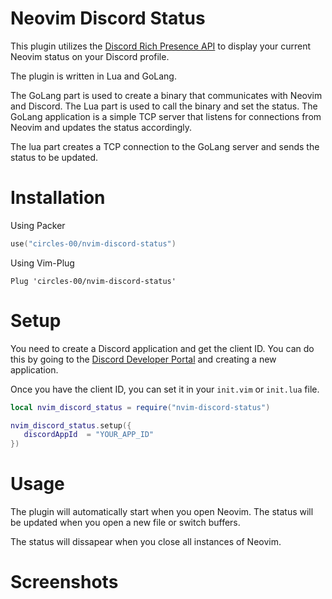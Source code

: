 # Neovim Discord Status
This plugin utilizes the [Discord Rich Presence API](https://discord.com/developers/docs/rich-presence/how-to) to display your current Neovim status on your Discord profile.

The plugin is written in Lua and GoLang.

The GoLang part is used to create a binary that communicates with Neovim and Discord. The Lua part is used to call the binary and set the status.
The GoLang application is a simple TCP server that listens for connections from Neovim and updates the status accordingly.

The lua part creates a TCP connection to the GoLang server and sends the status to be updated.

# Installation

Using Packer
```lua
use("circles-00/nvim-discord-status")
```

Using Vim-Plug
```vim
Plug 'circles-00/nvim-discord-status'
```

# Setup
You need to create a Discord application and get the client ID. You can do this by going to the [Discord Developer Portal](https://discord.com/developers/applications) and creating a new application.

Once you have the client ID, you can set it in your `init.vim` or `init.lua` file.

```lua
local nvim_discord_status = require("nvim-discord-status")

nvim_discord_status.setup({
   discordAppId  = "YOUR_APP_ID"
})
```


# Usage
The plugin will automatically start when you open Neovim.
The status will be updated when you open a new file or switch buffers.

The status will dissapear when you close all instances of Neovim.

# Screenshots
